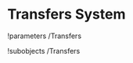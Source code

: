 <!-- MOOSE Documentation Stub: Remove this when content is added. -->

# Transfers System
!parameters /Transfers

!subobjects /Transfers

